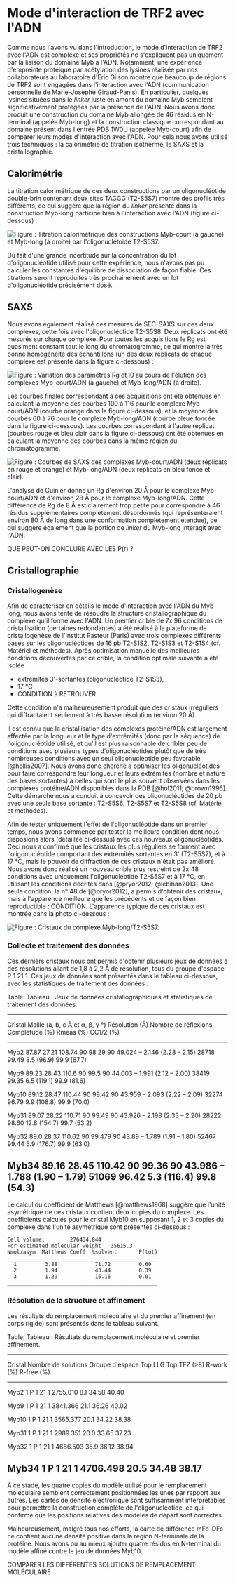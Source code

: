 # Mode d'interaction de TRF2 avec l'ADN

Comme nous l'avons vu dans l'introduction, le mode d'interaction de TRF2 avec
l'ADN est complexe et ses propriétés ne s'expliquent pas uniquement par la
liaison du domaine Myb à l'ADN. Notamment, une expérience d'empreinte protéique
par acétylation des lysines réalisée par nos collaborateurs au laboratoire
d'Eric Gilson montre que beaucoup de régions de TRF2 sont engagées dans
l'interaction avec l'ADN (communication personnelle de Marie-Josèphe
Giraud-Panis). En particulier, quelques lysines situées dans le *linker* juste
en amont du domaine Myb semblent significativement protégées par la présence de
l'ADN. Nous avons donc produit une construction du domaine Myb allongée de 46
résidus en N-terminal (appelée Myb-long) et la construction classique
correspondant au domaine présent dans l'entrée PDB 1W0U (appelée Myb-court) afin
de comparer leurs modes d'interaction avec l'ADN. Pour cela nous avons utilisé
trois techniques : la calorimétrie de titration isotherme, le SAXS et
la cristallographie.


## Calorimétrie

La titration calorimétrique de ces deux constructions par un oligonucléotide
double-brin contenant deux sites TAGGG (T2-S5S7) montre des profils très
différents, ce qui suggère que la région du *linker* présente dans la
construction Myb-long participe bien à l'interaction avec l'ADN (figure
ci-dessous) :

![Figure : Titration calorimétrique des constructions Myb-court (à gauche) et Myb-long (à droite) par l'oligonuclétoide T2-S5S7.](resultats/figures/chap3/itc-mybs.png)

Du fait d'une grande incertitude sur la concentration du lot d'oligonucléotide
utilisé pour cette expérience, nous n'avons pas pu calculer les constantes
d'équilibre de dissociation de façon fiable. Ces titrations seront reproduites
très prochainement avec un lot d'oligonucléotide précisément dosé.


## SAXS

Nous avons également réalisé des mesures de SEC-SAXS sur ces deux complexes,
cette fois avec l'oligonucléotide T2-S5S8. Deux réplicats ont été mesurés sur
chaque complexe. Pour toutes les acquisitions le Rg est quasiment constant tout
le long du chromatogramme, ce qui montre la très bonne homogénéité des
échantillons (un des deux réplicats de chaque complexe est présenté dans la
figure ci-dessous) :

![Figure : Variation des paramètres Rg et I0 au cours de l'élution des complexes Myb-court/ADN (à gauche) et Myb-long/ADN (à droite).](resultats/figures/chap3/profils-rg-mybs.png)

Les courbes finales correspondant à ces acquisitions ont été obtenues en
calculant la moyenne des courbes 100 à 116 pour le complexe Myb-court/ADN
(courbe orange dans la figure ci-dessous), et la moyenne des courbes 60 à 76
pour le complexe Myb-long/ADN (courbe bleue foncée dans la figure ci-dessous).
Les courbes correspondant à l'autre réplicat (courbes rouge et bleu clair dans
la figure ci-dessous) ont été obtenues en calculant la moyenne des courbes dans
la même région du chromatogramme.

![Figure : Courbes de SAXS des complexes Myb-court/ADN (deux réplicats en rouge et orange) et Myb-long/ADN (deux réplicats en bleu foncé et clair).](resultats/figures/chap3/courbes-saxs-mybs.png)

L'analyse de Guinier donne un Rg d'environ 20 Å pour le complexe Myb-court/ADN
et d'environ 28 Å pour le complexe Myb-long/ADN. Cette différence de Rg de 8 Å
est clairement trop petite pour correspondre à 46 résidus supplémentaires
complètement désordonnés (qui représenteraient environ 80 Å de long dans une
conformation complètement étendue), ce qui suggère également que la portion de
*linker* du Myb-long interagit avec l'ADN.

QUE PEUT-ON CONCLURE AVEC LES P(r) ?


## Cristallographie

### Cristallogenèse

Afin de caractériser en détails le mode d'interaction avec l'ADN du Myb-long,
nous avons tenté de résoudre la structure cristallographique du complexe qu'il
forme avec l'ADN. Un premier crible de 7x 96 conditions de cristallisation
(certaines redondantes) a été réalisé à la plateforme de cristallogenèse de
l'Institut Pasteur (Paris) avec trois complexes différents basés sur les
oligonucléotides de 16 pb T2-S1S2, T2-S1S3 et T2-S1S4 (cf. Matériel et
méthodes). Après optimisation manuelle des meilleures conditions découvertes par
ce crible, la condition optimale suivante a été isolée :

- extrémités 3'-sortantes (oligonucléotide T2-S1S3),
- 17 °C
- CONDITION à RETROUVER

Cette condition n'a malheureusement produit que des cristaux irréguliers qui
diffractaient seulement à très basse résolution (environ 20 Å).

Il est connu que la cristallisation des complexes protéine/ADN est largement
affectée par la longueur et le type d'extrémités (donc par la séquence) de
l'oligonucléotide utilisé, et qu'il est plus raisonnable de cribler peu de
conditions avec plusieurs types d'oligonucléotides plutôt que de très nombreuses
conditions avec un seul oligonucléotide peu favorable [@hollis2007]. Nous avons
donc cherché à optimiser les oligonucléotides pour faire correspondre leur
longueur et leurs extrémités (nombre et nature des bases sortantes) à celles qui
sont le plus souvent observées dans les complexes protéine/ADN disponibles dans
la PDB [@hol2011; @brown1996]. Cette démarche nous a conduit à concevoir des
oligonucléotides de 20 pb avec une seule base sortante : T2-S5S6, T2-S5S7 et
T2-S5S8 (cf. Matériel et méthodes).

Afin de tester uniquement l'effet de l'oligonucléotide dans un premier temps,
nous avons commencé par tester la meilleure condition dont nous disposions alors
(détaillée ci-dessus) avec ces nouveaux oligonucléotides. Ceci nous a confirmé
que les cristaux les plus réguliers se forment avec l'oligonucléotide comportant
des extrémités sortantes en 3' (T2-S5S7), et à 17 °C, mais le pouvoir de
diffraction de ces cristaux n'était pas amélioré. Nous avons donc réalisé un
nouveau crible plus restreint de 2x 48 conditions avec uniquement
l'oligonucléotide T2-S5S7 et à 17 °C, en utilisant les conditions décrites dans
[@pryor2012; @lebihan2013]. Une seule condition, la n° 48 de [@pryor2012],
a permis d'obtenir des cristaux, mais à l'apparence meilleure que les précédents
et de façon bien reproductible : CONDITION. L'apparence typique de ces cristaux
est montrée dans la photo ci-dessous :

![Figure : Cristaux du complexe Myb-long/T2-S5S7.](resultats/figures/chap3/cristaux.jpg)


### Collecte et traitement des données

Ces derniers cristaux nous ont permis d'obtenir plusieurs jeux de données à des
résolutions allant de 1,8 à 2,2 Å de résolution, tous du groupe d'espace
P 1 21 1. Ces jeux de données sont présentés dans le tableau ci-dessous, avec
les statistiques de traitement des données :

Table: Tableau : Jeux de données cristallographiques et statistiques de
traitement des données.

-----------------------------------------------------------------------------------------------------------------------------------------------------
 Cristal    Maille (a, b, c Å et α, β, γ °)    Résolution (Å)                  Nombre de réflexions    Complétude (%)    Rmeas (%)       CC1/2 (%)
---------  ---------------------------------  ------------------------------  ----------------------  ----------------  --------------  -------------
 Myb2       87.87 27.21 108.74 90 98.29 90     49.024 – 2.146 (2.28 – 2.15)    28718                   99.49             8.5 (96.9)      99.9 (67.7)

 Myb9       89.23 28.43 110.6 90 99.5 90       44.003 – 1.991 (2.12 – 2.00)    38419                   99.35             6.5 (119.1)     99.9 (81.6)

 Myb10      89.12 28.47 110.44 90 99.42 90     43.959 – 2.093 (2.22 – 2.09)    32274                   96.79             9.9 (108.8)     99.9 (70.0)

 Myb31      89.07 28.22 110.71 90 99.49 90     43.926 – 2.198 (2.33 – 2.20)    28222                   98.60             12.8 (154.7)    99.7 (53.2)

 Myb32      89.0 28.37 110.62 90 99.479 90     43.89 – 1.789 (1.91 – 1.80)     52467                   99.44             5.9 (176.7)     99.9 (63.0)

 Myb34      89.16 28.45 110.42 90 99.36 90     43.986 – 1.788 (1.90 – 1.79)    51069                   96.42             5.3 (116.4)     99.8 (54.3)
-----------------------------------------------------------------------------------------------------------------------------------------------------

Le calcul du coefficient de Matthews [@matthews1968] suggère que l'unité
asymétrique de ces cristaux contient deux copies du complexe. Les coefficients
calculés pour le cristal Myb10 en supposant 1, 2 et 3 copies du complexe dans
l'unité asymétrique sont présentés ci-dessous :

```
Cell volume:        276434.844
For estimated molecular weight   35615.3
Nmol/asym  Matthews Coeff  %solvent       P(tot)
________________________________________________
  1         3.88            71.72         0.60
  2         1.94            43.44         0.39
  3         1.29            15.16         0.01
________________________________________________
```


### Résolution de la structure et affinement

Les résultats du remplacement moléculaire et du premier affinement (en corps
rigide) sont présentés dans le tableau suivant.

Table: Tableau : Résultats du remplacement moléculaire et premier affinement.

-----------------------------------------------------------------------------------------------------------
 Cristal    Nombre de solutions    Groupe d'espace    Top LLG     Top TFZ (>8)    R-work (%)    R-free (%)
---------  ---------------------  -----------------  ----------  --------------  ------------  ------------
 Myb2        1                      P 1 21 1          2755.010     8.1             34.58         40.40

 Myb9        1                      P 1 21 1          3841.366     21.1            36.26         40.02

 Myb10       1                      P 1 21 1          3565.377     20.1            34.22         38.38

 Myb31       1                      P 1 21 1          2989.351     20.0            33.65         37.23

 Myb32       1                      P 1 21 1          4686.503     35.9            36.12         38.94

 Myb34       1                      P 1 21 1          4706.498     20.5            34.48         38.17
-----------------------------------------------------------------------------------------------------------

À ce stade, les quatre copies du modèle utilisé pour le remplacement moléculaire
semblent correctement positionnées les unes par rapport aux autres. Les cartes
de densité électronique sont suffisamment interprétables pour permettre la
construction complète de l'oligonucléotide, ce qui confirme que les positions
relatives des modèles de départ sont correctes.

Malheureusement, malgré tous nos efforts, la carte de différence mFo-DFc ne
contient aucune densité positive dans la région N-terminale de la protéine.
Nous avons pu au mieux ajouter quatre résidus en N-terminal du modèle affiné
contre le jeu de données Myb10.

COMPARER LES DIFFÉRENTES SOLUTIONS DE REMPLACEMENT MOLÉCULAIRE

